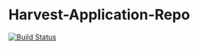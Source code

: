 # Harvest-Application-Repo
[![Build Status](https://app.travis-ci.com/JamieLazer/Harvest-Application-Repo.svg?token=PHzCZrvvpzcpoMtALAnT&branch=main)](https://app.travis-ci.com/JamieLazer/Harvest-Application-Repo)
